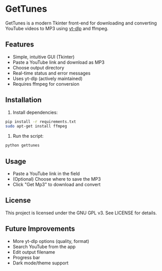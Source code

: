 

# GetTunes

GetTunes is a modern Tkinter front-end for downloading and converting YouTube videos to MP3 using [yt-dlp](https://github.com/yt-dlp/yt-dlp) and ffmpeg.

## Features

- Simple, intuitive GUI (Tkinter)
- Paste a YouTube link and download as MP3
- Choose output directory
- Real-time status and error messages
- Uses yt-dlp (actively maintained)
- Requires ffmpeg for conversion

## Installation

1. Install dependencies:

  ```bash
  pip install -r requirements.txt
  sudo apt-get install ffmpeg
  ```

1. Run the script:

  ```bash
  python gettunes
  ```

## Usage

- Paste a YouTube link in the field
- (Optional) Choose where to save the MP3
- Click "Get Mp3" to download and convert

## License

This project is licensed under the GNU GPL v3. See LICENSE for details.

## Future Improvements

- More yt-dlp options (quality, format)
- Search YouTube from the app
- Edit output filename
- Progress bar
- Dark mode/theme support
